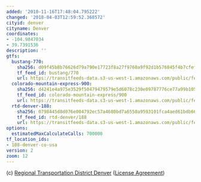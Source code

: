 ```yaml
---
added: '2010-11-16T17:48:04.795222'
changed: '2018-04-03T12:59:52.368572'
cityid: denver
cityname: Denver
coordinates:
- -104.9847034
- 39.7391536
description: ''
gtfs:
  bustang-770:
    sha256: d09f45b8b76626d79a790e17723f8a27f9760a9f92d1b576845f4b7cfef94d1b
    tf_feed_id: bustang/770
    url: https://transitfeeds-data.s3-us-west-1.amazonaws.com/public/feeds/bustang/770/20180209/gtfs.zip
  colorado-mountain-express-900:
    sha256: d4241e4a975e3529f50479479579e5d6078c230e09787776ce77a99b1058f336
    tf_feed_id: colorado-mountain-express/900
    url: https://transitfeeds-data.s3-us-west-1.amazonaws.com/public/feeds/colorado-mountain-express/900/20180201/gtfs.zip
  rtd-denver-188:
    sha256: 0798445d8d076e004792ec57a4680bd7a6550a9593101fca4aed61bdb664854a
    tf_feed_id: rtd-denver/188
    url: https://transitfeeds-data.s3-us-west-1.amazonaws.com/public/feeds/rtd-denver/188/20180322/gtfs.zip
options:
  estimatedMaxCalculateCalls: 700000
tf_location_ids:
- 108-denver-co-usa
version: 2
zoom: 12
---
```


(c) [Regional Transportation District Denver](http://www.rtd-denver.com/) ([License Agreement](http://www.rtd-denver.com/License_Agreement/License_Agreement.pdf))
